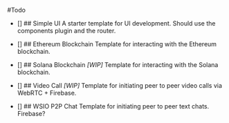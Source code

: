#Todo
- [] ## Simple UI
A starter template for UI development. Should use the components plugin and the router.

- [] ## Ethereum Blockchain
Template for interacting with the Ethereum blockchain.

- [] ## Solana Blockchain *[WIP]*
Template for interacting with the Solana blockchain.

- [] ## Video Call *[WIP]*
Template for initiating peer to peer video calls via WebRTC + Firebase. 

- [] ## WSIO P2P Chat
Template for initiating peer to peer text chats. Firebase? 

